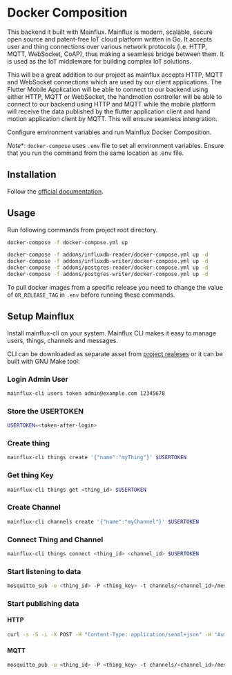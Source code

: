 # Docker Composition

This backend it built with Mainflux. Mainflux is modern, scalable, secure open source and patent-free IoT cloud platform written in Go. It accepts user and thing connections over various network protocols (i.e. HTTP, MQTT, WebSocket, CoAP), thus making a seamless bridge between them. It is used as the IoT middleware for building complex IoT solutions.

This will be a great addition to our project as mainflux accepts HTTP, MQTT and WebSocket connections which are used by our client applications. The Flutter Mobile Application will be able to connect to our backend using either HTTP, MQTT or WebSocket, the handmotion controller will be able to connect to our backend using HTTP and MQTT while the mobile platform will receive the data published by the flutter application client and hand motion application client by MQTT. This will ensure seamless intergration.

Configure environment variables and run Mainflux Docker Composition.

*Note**: `docker-compose` uses `.env` file to set all environment variables. Ensure that you run the command from the same location as .env file.

## Installation

Follow the [official documentation](https://docs.docker.com/compose/install/).

## Usage

Run following commands from project root directory.

```bash
docker-compose -f docker-compose.yml up
```

```bash
docker-compose -f addons/influxdb-reader/docker-compose.yml up -d
docker-compose -f addons/influxdb-writer/docker-compose.yml up -d
docker-compose -f addons/postgres-reader/docker-compose.yml up -d
docker-compose -f addons/postgres-writer/docker-compose.yml up -d
```

To pull docker images from a specific release you need to change the value of `OR_RELEASE_TAG` in `.env` before running these commands.

## Setup Mainflux

Install mainflux-cli on your system. Mainflux CLI makes it easy to manage users, things, channels and messages.

CLI can be downloaded as separate asset from [project realeses](https://github.com/mainflux/mainflux/releases) or it can be built with GNU Make tool:

### Login Admin User

```bash
mainflux-cli users token admin@example.com 12345678
```

### Store the USERTOKEN

```bash
USERTOKEN=<token-after-login>
```

### Create thing

```bash
mainflux-cli things create '{"name":"myThing"}' $USERTOKEN

```

### Get thing Key

```bash
mainflux-cli things get <thing_id> $USERTOKEN
```

### Create Channel

```bash
mainflux-cli channels create '{"name":"myChannel"}' $USERTOKEN
```

### Connect Thing and Channel

```bash
mainflux-cli things connect <thing_id> <channel_id> $USERTOKEN
```

### Start listening to data

```bash
mosquitto_sub -u <thing_id> -P <thing_key> -t channels/<channel_id>/messages -h localhost
```

### Start publishing data

#### HTTP

```bash
curl -s -S -i -X POST -H "Content-Type: application/senml+json" -H "Authorization: Thing <thing_key>" http://localhost/http/channels/<channel_id>/messages -d '[{"bn":"omicron:","bt":1.276020076001e+09,"bu":"A","bver":5,"n":"voltage","u":"V","v":120.1}, {"n":"current","t":-5,"v":1.2}, {"n":"current","t":-4,"v":1.3}]'
```

#### MQTT

```bash
mosquitto_pub -u <thing_id> -P <thing_key> -t channels/<channel_id>/messages -h localhost -m '[{"bn":"some-base-name:","bt":1.276020076001e+09, "bu":"A","bver":5, "n":"voltage","u":"V","v":120.1}, {"n":"current","t":-5,"v":1.2}, {"n":"current","t":-4,"v":1.3}]'

```
